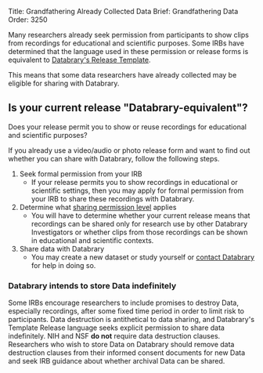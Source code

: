 Title: Grandfathering Already Collected Data 
Brief: Grandfathering Data
Order: 3250

Many researchers already seek permission from participants to show clips from recordings for educational and scientific purposes.
Some IRBs have determined that the language used in these permission or release forms is equivalent to [Databrary's Release Template](|filename|../../../policies/release-template.mdi).

This means that some data researchers have already collected may be eligible for sharing with Databrary.

## Is your current release "Databrary-equivalent"?

Does your release permit you to show or reuse recordings for educational and scientific purposes?

If you already use a video/audio or photo release form and want to find out whether you can share with Databrary, follow the following steps.

1. Seek formal permission from your IRB
	- If your release permits you to show recordings in educational or scientific settings, then you may apply for formal permission from your IRB to share these recordings with Databrary.
1. Determine what [sharing permission level](|filename|release-levels.md) applies
	- You will have to determine whether your current release means that recordings can be shared only for research use by other Databrary Investigators or whether clips from those recordings can be shown in educational and scientific contexts.
1. Share data with Databrary
	- You may create a new dataset or study yourself or [contact Databrary](mailto:help@databrary.org) for help in doing so.

### Databrary intends to store Data indefinitely

Some IRBs encourage researchers to include promises to destroy Data, especially recordings, after some fixed time period in order to limit risk to participants.
Data destruction is antithetical to data sharing, and Databrary's Template Release language seeks explicit permission to share data indefinitely.
NIH and NSF **do not** require data destruction clauses.
Researchers who wish to store Data on Databrary should remove data destruction clauses from their informed consent documents for new Data and seek IRB guidance about whether archival Data can be shared.